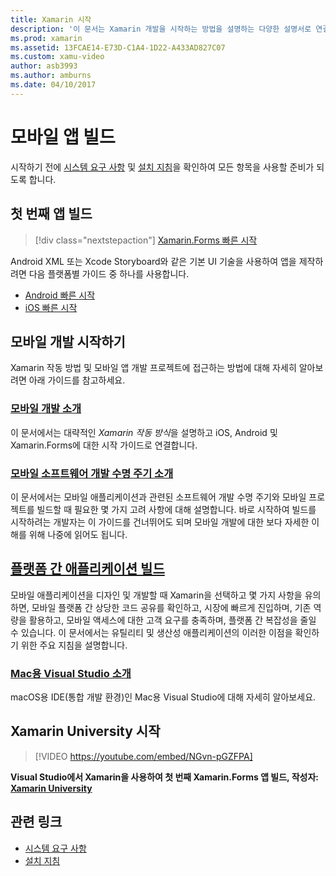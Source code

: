 ```yaml
---
title: Xamarin 시작
description: '이 문서는 Xamarin 개발을 시작하는 방법을 설명하는 다양한 설명서로 연결합니다. 연결된 콘텐츠에서는 첫 번째 앱을 빌드하는 방법을 설명하고, 모바일 개발에 대한 일반 소개를 제공하고, Xamarin University로 교육을 살펴봅니다.'
ms.prod: xamarin
ms.assetid: 13FCAE14-E73D-C1A4-1D22-A433AD827C07
ms.custom: xamu-video
author: asb3993
ms.author: amburns
ms.date: 04/10/2017
---
```


# <a name="building-mobile-apps"></a>모바일 앱 빌드

시작하기 전에 [시스템 요구 사항](requirements.md) 및 [설치 지침](~/get-started/installation/index.md)을 확인하여 모든 항목을 사용할 준비가 되도록 합니다.

## <a name="build-your-first-app"></a>첫 번째 앱 빌드

> [!div class="nextstepaction"]
> [Xamarin.Forms 빠른 시작](~/get-started/quickstarts/single-page.md)

Android XML 또는 Xcode Storyboard와 같은 기본 UI 기술을 사용하여 앱을 제작하려면 다음 플랫폼별 가이드 중 하나를 사용합니다.

- [Android 빠른 시작](~/android/get-started/hello-android/hello-android-quickstart.md)
- [iOS 빠른 시작](~/ios/get-started/hello-ios/hello-ios-quickstart.md)

## <a name="getting-started-with-mobile-development"></a>모바일 개발 시작하기

Xamarin 작동 방법 및 모바일 앱 개발 프로젝트에 접근하는 방법에 대해 자세히 알아보려면 아래 가이드를 참고하세요.

### <a name="introduction-to-mobile-developmentcross-platformget-startedintroduction-to-mobile-developmentmd"></a>[모바일 개발 소개](~/cross-platform/get-started/introduction-to-mobile-development.md)

이 문서에서는 대략적인 *Xamarin 작동 방식*을 설명하고 iOS, Android 및 Xamarin.Forms에 대한 시작 가이드로 연결합니다.

### <a name="introduction-to-the-mobile-software-development-lifecyclecross-platformget-startedintroduction-to-mobile-sdlcmd"></a>[모바일 소프트웨어 개발 수명 주기 소개](~/cross-platform/get-started/introduction-to-mobile-sdlc.md)

이 문서에서는 모바일 애플리케이션과 관련된 소프트웨어 개발 수명 주기와 모바일 프로젝트를 빌드할 때 필요한 몇 가지 고려 사항에 대해 설명합니다. 바로 시작하여 빌드를 시작하려는 개발자는 이 가이드를 건너뛰어도 되며 모바일 개발에 대한 보다 자세한 이해를 위해 나중에 읽어도 됩니다.

## <a name="building-cross-platform-applicationscross-platformapp-fundamentalsbuilding-cross-platform-applicationsindexmd"></a>[플랫폼 간 애플리케이션 빌드](~/cross-platform/app-fundamentals/building-cross-platform-applications/index.md)

모바일 애플리케이션을 디자인 및 개발할 때 Xamarin을 선택하고 몇 가지 사항을 유의하면, 모바일 플랫폼 간 상당한 코드 공유를 확인하고, 시장에 빠르게 진입하며, 기존 역량을 활용하고, 모바일 액세스에 대한 고객 요구를 충족하며, 플랫폼 간 복잡성을 줄일 수 있습니다.&nbsp;이 문서에서는 유틸리티 및 생산성 애플리케이션의 이러한 이점을 확인하기 위한 주요 지침을 설명합니다.

### <a name="introducing-visual-studio-for-machttpsdocsmicrosoftcomvisualstudiomac"></a>[Mac용 Visual Studio 소개](https://docs.microsoft.com/visualstudio/mac/)

macOS용 IDE(통합 개발 환경)인 Mac용 Visual Studio에 대해 자세히 알아보세요.

## <a name="get-started-with-xamarin-university"></a>Xamarin University 시작

> [!VIDEO https://youtube.com/embed/NGvn-pGZFPA]

**Visual Studio에서 Xamarin을 사용하여 첫 번째 Xamarin.Forms 앱 빌드, 작성자: [Xamarin University](https://university.xamarin.com)**

## <a name="related-links"></a>관련 링크

- [시스템 요구 사항](requirements.md)
- [설치 지침](~/get-started/installation/index.md)
